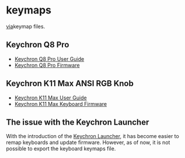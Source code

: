 # keymaps

[via](https://usevia.app/)keymap files.

## Keychron Q8 Pro

- [Keychron Q8 Pro User Guide](https://www.keychron.com/pages/keychron-q8-pro-user-guide)
- [Keychron Q8 Pro Firmware](https://www.keychron.com/pages/how-to-factory-reset-or-flash-your-qmk-via-enabled-keychron-q8-pro-keyboard)

## Keychron K11 Max ANSI RGB Knob

- [Keychron K11 Max User Guide](https://www.keychron.com/pages/keychron-k11-max-user-guide)
- [Keychron K11 Max Keyboard Firmware](https://www.keychron.com/pages/firmware-and-json-files-of-the-keychron-qmk-k-pro-and-k-max-series-keyboards)

## The issue with the Keychron Launcher

With the introduction of the [Keychron Launcher](https://launcher.keychron.com/), it has become easier to remap keyboards and update firmware. However, as of now, it is not possible to export the keyboard keymaps file.

